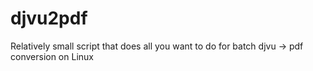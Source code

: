# djvu2pdf
Relatively small script that does all you want to do for batch djvu -> pdf conversion on Linux
